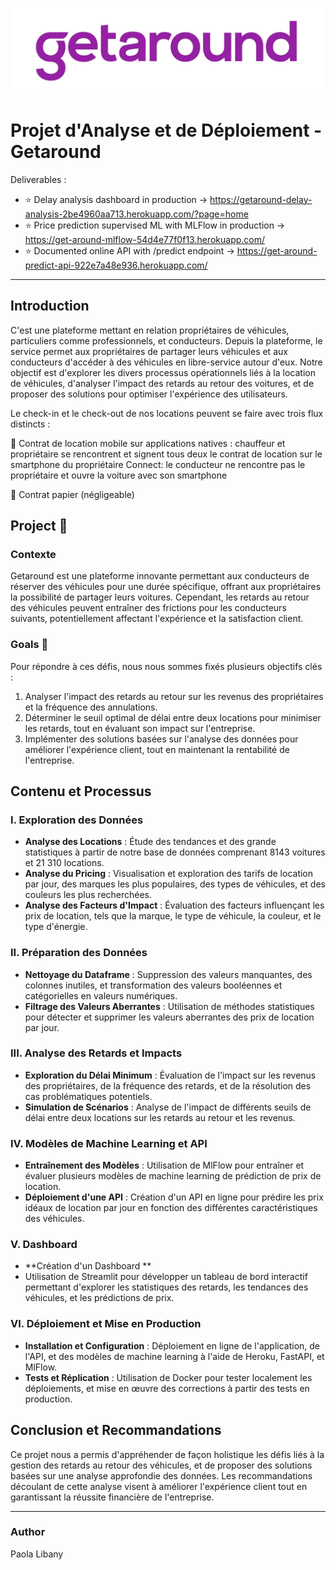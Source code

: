 

![Alt text](https://github.com/gpls/GetAround/blob/master/get.jpg)




# Projet d'Analyse et de Déploiement - Getaround


Deliverables : 

- ⭐️ Delay analysis dashboard in production -> https://getaround-delay-analysis-2be4960aa713.herokuapp.com/?page=home
- ⭐️ Price prediction supervised ML with MLFlow in production -> https://get-around-mlflow-54d4e77f0f13.herokuapp.com/
- ⭐️ Documented online API with /predict endpoint -> https://get-around-predict-api-922e7a48e936.herokuapp.com/

---


## Introduction

C'est une plateforme mettant en relation propriétaires de véhicules, particuliers comme professionnels, et conducteurs. Depuis la plateforme, le service permet aux propriétaires de partager leurs véhicules et aux conducteurs d'accéder à des véhicules en libre-service autour d'eux.
 Notre objectif est d'explorer les divers processus opérationnels liés à la location de véhicules, d'analyser l'impact des retards au retour des voitures, et de proposer des solutions pour optimiser l'expérience des utilisateurs.

 Le check-in et le check-out de nos locations peuvent se faire avec trois flux distincts :

📱 Contrat de location mobile sur applications natives : chauffeur et propriétaire se rencontrent et signent tous deux le contrat de location sur le smartphone du propriétaire
Connect: le conducteur ne rencontre pas le propriétaire et ouvre la voiture avec son smartphone

📝 Contrat papier (négligeable)


##  Project 🚧

### Contexte

Getaround est une plateforme innovante permettant aux conducteurs de réserver des véhicules pour une durée spécifique, offrant aux propriétaires la possibilité de partager leurs voitures. Cependant, les retards au retour des véhicules peuvent entraîner des frictions pour les conducteurs suivants, potentiellement affectant l'expérience et la satisfaction client.

### Goals 🎯

Pour répondre à ces défis, nous nous sommes fixés plusieurs objectifs clés :

1. Analyser l'impact des retards au retour sur les revenus des propriétaires et la fréquence des annulations.
2. Déterminer le seuil optimal de délai entre deux locations pour minimiser les retards, tout en évaluant son impact sur l'entreprise.
3. Implémenter des solutions basées sur l'analyse des données pour améliorer l'expérience client, tout en maintenant la rentabilité de l'entreprise.


## Contenu et Processus

### I. Exploration des Données

- **Analyse des Locations** : Étude des tendances et des grande statistiques à partir de notre base de données comprenant 8143 voitures et 21 310 locations.
- **Analyse du Pricing** : Visualisation et exploration des tarifs de location par jour, des marques les plus populaires, des types de véhicules, et des couleurs les plus recherchées.
- **Analyse des Facteurs d'Impact** : Évaluation des facteurs influençant les prix de location, tels que la marque, le type de véhicule, la couleur, et le type d'énergie.

### II. Préparation des Données

- **Nettoyage du Dataframe** : Suppression des valeurs manquantes, des colonnes inutiles, et transformation des valeurs booléennes et catégorielles en valeurs numériques.
- **Filtrage des Valeurs Aberrantes** : Utilisation de méthodes statistiques pour détecter et supprimer les valeurs aberrantes des prix de location par jour.

### III. Analyse des Retards et Impacts

- **Exploration du Délai Minimum** : Évaluation de l'impact sur les revenus des propriétaires, de la fréquence des retards, et de la résolution des cas problématiques potentiels.
- **Simulation de Scénarios** : Analyse de l'impact de différents seuils de délai entre deux locations sur les retards au retour et les revenus.

### IV. Modèles de Machine Learning et API

- **Entraînement des Modèles** : Utilisation de MlFlow pour entraîner et évaluer plusieurs modèles de machine learning de prédiction de prix de location.
- **Déploiement d'une API** : Création d'un API en ligne pour prédire les prix idéaux de location par jour en fonction des différentes caractéristiques des véhicules.

### V. Dashboard 

- **Création d'un Dashboard ** 
- Utilisation de Streamlit pour développer un tableau de bord interactif permettant d'explorer les statistiques des retards, les tendances des véhicules, et les prédictions de prix.

### VI. Déploiement et Mise en Production

- **Installation et Configuration** : Déploiement en ligne de l'application, de l'API, et des modèles de machine learning à l'aide de Heroku, FastAPI, et MlFlow.
- **Tests et Réplication** : Utilisation de Docker pour tester localement les déploiements, et mise en œuvre des corrections à partir des tests en production.

## Conclusion et Recommandations

Ce projet nous a permis d'appréhender de façon holistique les défis liés à la gestion des retards au retour des véhicules, et de proposer des solutions basées sur une analyse approfondie des données. Les recommandations découlant de cette analyse visent à améliorer l'expérience client tout en garantissant la réussite financière de l'entreprise.

---
### Author

Paola Libany 
